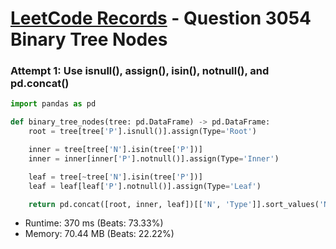 # [LeetCode Records](../../README.md) - Question 3054 Binary Tree Nodes

### Attempt 1: Use isnull(), assign(), isin(), notnull(), and pd.concat()
```py
import pandas as pd

def binary_tree_nodes(tree: pd.DataFrame) -> pd.DataFrame:
    root = tree[tree['P'].isnull()].assign(Type='Root')

    inner = tree[tree['N'].isin(tree['P'])]
    inner = inner[inner['P'].notnull()].assign(Type='Inner')

    leaf = tree[~tree['N'].isin(tree['P'])]
    leaf = leaf[leaf['P'].notnull()].assign(Type='Leaf')

    return pd.concat([root, inner, leaf])[['N', 'Type']].sort_values('N')
```
- Runtime: 370 ms (Beats: 73.33%)
- Memory: 70.44 MB (Beats: 22.22%)

<br>
